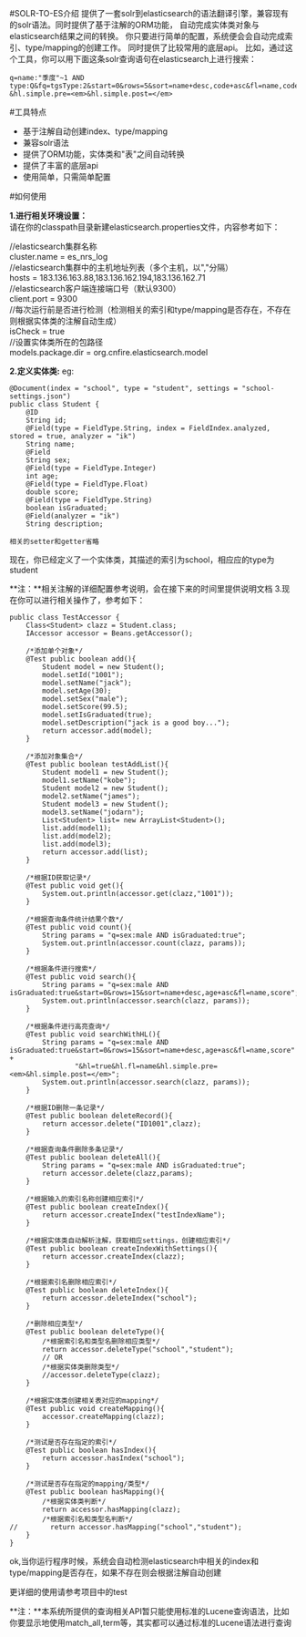 #SOLR-TO-ES介绍
提供了一套solr到elasticsearch的语法翻译引擎，兼容现有的solr语法。同时提供了基于注解的ORM功能，
自动完成实体类对象与elasticsearch结果之间的转换。
你只要进行简单的配置，系统便会会自动完成索引、type/mapping的创建工作。
同时提供了比较常用的底层api。
比如，通过这个工具，你可以用下面这条solr查询语句在elasticsearch上进行搜索：
```
q=name:"季度"~1 AND type:Q&fq=tgsType:2&start=0&rows=5&sort=name+desc,code+asc&fl=name,code,logicId,pinyin&hl=true&hl.fl=name,code
&hl.simple.pre=<em>&hl.simple.post=</em>
```

#工具特点
- 基于注解自动创建index、type/mapping
- 兼容solr语法
- 提供了ORM功能，实体类和"表"之间自动转换
- 提供了丰富的底层api
- 使用简单，只需简单配置

#如何使用


**1.进行相关环境设置：**    
请在你的classpath目录新建elasticsearch.properties文件，内容参考如下：   

//elasticsearch集群名称    
cluster.name = es_nrs_log    
//elasticsearch集群中的主机地址列表（多个主机，以","分隔）        
hosts = 183.136.163.88,183.136.162.194,183.136.162.71        
//elasticsearch客户端连接端口号（默认9300）        
client.port = 9300         
//每次运行前是否进行检测（检测相关的索引和type/mapping是否存在，不存在则根据实体类的注解自动生成）   
isCheck = true      
//设置实体类所在的包路径      
models.package.dir = org.cnfire.elasticsearch.model  

**2.定义实体类:**
eg:

    @Document(index = "school", type = "student", settings = "school-settings.json")
    public class Student {
        @ID
        String id;
        @Field(type = FieldType.String, index = FieldIndex.analyzed, stored = true, analyzer = "ik")
        String name;
        @Field
        String sex;
        @Field(type = FieldType.Integer)
        int age;
        @Field(type = FieldType.Float)
        double score;
        @Field(type = FieldType.String)
        boolean isGraduated;
        @Field(analyzer = "ik")
        String description;

    相关的setter和getter省略

现在，你已经定义了一个实体类，其描述的索引为school，相应应的type为student 
 
**注：**相关注解的详细配置参考说明，会在接下来的时间里提供说明文档
3.现在你可以进行相关操作了，参考如下：  

    public class TestAccessor {
        Class<Student> clazz = Student.class;
        IAccessor accessor = Beans.getAccessor();

        /*添加单个对象*/
        @Test public boolean add(){
            Student model = new Student();
            model.setId("1001");
            model.setName("jack");
            model.setAge(30);
            model.setSex("male");
            model.setScore(99.5);
            model.setIsGraduated(true);
            model.setDescription("jack is a good boy...");
            return accessor.add(model);
        }

        /*添加对象集合*/
        @Test public boolean testAddList(){
            Student model1 = new Student();
            model1.setName("kobe");
            Student model2 = new Student();
            model2.setName("james");
            Student model3 = new Student();
            model3.setName("jodarn");
            List<Student> list= new ArrayList<Student>();
            list.add(model1);
            list.add(model2);
            list.add(model3);
            return accessor.add(list);
        }

        /*根据ID获取记录*/
        @Test public void get(){
            System.out.println(accessor.get(clazz,"1001"));
        }

        /*根据查询条件统计结果个数*/
        @Test public void count(){
            String params = "q=sex:male AND isGraduated:true";
            System.out.println(accessor.count(clazz, params));
        }

        /*根据条件进行搜索*/
        @Test public void search(){
            String params = "q=sex:male AND isGraduated:true&start=0&rows=15&sort=name+desc,age+asc&fl=name,score";
            System.out.println(accessor.search(clazz, params));
        }

        /*根据条件进行高亮查询*/
        @Test public void searchWithHL(){
            String params = "q=sex:male AND isGraduated:true&start=0&rows=15&sort=name+desc,age+asc&fl=name,score" +
                    "&hl=true&hl.fl=name&hl.simple.pre=<em>&hl.simple.post=</em>";
            System.out.println(accessor.search(clazz, params));
        }

        /*根据ID删除一条记录*/
        @Test public boolean deleteRecord(){
            return accessor.delete("ID1001",clazz);
        }

        /*根据查询条件删除多条记录*/
        @Test public boolean deleteAll(){
            String params = "q=sex:male AND isGraduated:true";
            return accessor.delete(clazz,params);
        }

        /*根据输入的索引名称创建相应索引*/
        @Test public boolean createIndex(){
            return accessor.createIndex("testIndexName");
        }

        /*根据实体类自动解析注解，获取相应settings，创建相应索引*/
        @Test public boolean createIndexWithSettings(){
            return accessor.createIndex(clazz);
        }

        /*根据索引名删除相应索引*/
        @Test public boolean deleteIndex(){
            return accessor.deleteIndex("school");
        }

        /*删除相应类型*/
        @Test public boolean deleteType(){
            /*根据索引名和类型名删除相应类型*/
            return accessor.deleteType("school","student");
            // OR
            /*根据实体类删除类型*/
            //accessor.deleteType(clazz);
        }

        /*根据实体类创建相关表对应的mapping*/
        @Test public void createMapping(){
            accessor.createMapping(clazz);
        }

        /*测试是否存在指定的索引*/
        @Test public boolean hasIndex(){
            return accessor.hasIndex("school");
        }

        /*测试是否存在指定的mapping/类型*/
        @Test public boolean hasMapping(){
            /*根据实体类判断*/
            return accessor.hasMapping(clazz);
            /*根据索引名和类型名判断*/
    //        return accessor.hasMapping("school","student");
        }
    }



ok,当你运行程序时候，系统会自动检测elasticsearch中相关的index和type/mapping是否存在，如果不存在则会根据注解自动创建

更详细的使用请参考项目中的test

**注：**本系统所提供的查询相关API暂只能使用标准的Lucene查询语法，比如你要显示地使用match_all,term等，其实都可以通过标准的Lucene语法进行查询
